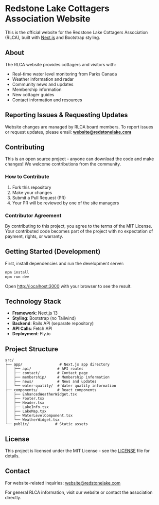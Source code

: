 # Redstone Lake Cottagers Association Website

This is the official website for the Redstone Lake Cottagers Association (RLCA), built with [Next.js](https://nextjs.org/) and Bootstrap styling.

## About

The RLCA website provides cottagers and visitors with:
- Real-time water level monitoring from Parks Canada
- Weather information and radar
- Community news and updates
- Membership information
- New cottager guides
- Contact information and resources

## Reporting Issues & Requesting Updates

Website changes are managed by RLCA board members. To report issues or request updates, please email: **website@redstonelake.com**

## Contributing

This is an open source project - anyone can download the code and make changes! We welcome contributions from the community.

### How to Contribute

1. Fork this repository
2. Make your changes
3. Submit a Pull Request (PR)
4. Your PR will be reviewed by one of the site managers

### Contributor Agreement

By contributing to this project, you agree to the terms of the MIT License. Your contributed code becomes part of the project with no expectation of payment, rights, or warranty.

## Getting Started (Development)

First, install dependencies and run the development server:

```bash
npm install
npm run dev
```

Open [http://localhost:3000](http://localhost:3000) with your browser to see the result.

## Technology Stack

- **Framework**: Next.js 13
- **Styling**: Bootstrap (no Tailwind)
- **Backend**: Rails API (separate repository)
- **API Calls**: Fetch API
- **Deployment**: Fly.io

## Project Structure

```
src/
├── app/                 # Next.js app directory
│   ├── api/            # API routes
│   ├── contact/        # Contact page
│   ├── membership/     # Membership information
│   ├── news/           # News and updates
│   └── water-quality/  # Water quality information
├── components/         # React components
│   ├── EnhancedWeatherWidget.tsx
│   ├── Footer.tsx
│   ├── Header.tsx
│   ├── LakeInfo.tsx
│   ├── LakeMap.tsx
│   ├── WaterLevelComponent.tsx
│   └── WeatherWidget.tsx
└── public/            # Static assets
```

## License

This project is licensed under the MIT License - see the [LICENSE](LICENSE) file for details.

## Contact

For website-related inquiries: website@redstonelake.com

For general RLCA information, visit our website or contact the association directly.